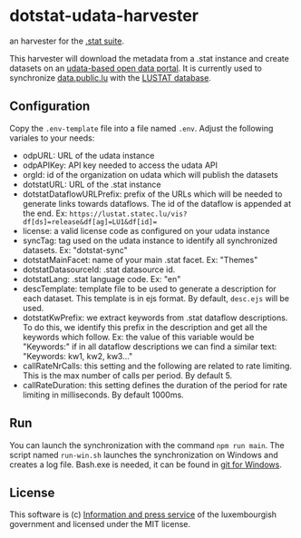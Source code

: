# dotstat-udata-harvester
an harvester for the [.stat suite](https://siscc.org/stat-suite/).

This harvester will download the metadata from a .stat instance and create datasets on an [udata-based open data portal](https://github.com/opendatateam/udata).
It is currently used to synchronize [data.public.lu](https://data.public.lu) with the [LUSTAT database](https://lustat.statec.lu/).

## Configuration

Copy the `.env-template` file into a file named `.env`. Adjust the following variales to your needs:

- odpURL: URL of the udata instance
- odpAPIKey: API key needed to access the udata API
- orgId: id of the organization on udata which will publish the datasets
- dotstatURL: URL of the .stat instance
- dotstatDataflowURLPrefix: prefix of the URLs which will be needed to generate links towards dataflows. The id of the dataflow is appended at the end. Ex: `https://lustat.statec.lu/vis?df[ds]=release&df[ag]=LU1&df[id]=`
- license: a valid license code as configured on your udata instance 
- syncTag: tag used on the udata instance to identify all synchronized datasets. Ex: "dotstat-sync"
- dotstatMainFacet: name of your main .stat facet. Ex: "Themes"
- dotstatDatasourceId: .stat datasource id.
- dotstatLang: .stat language code. Ex: "en"
- descTemplate: template file to be used to generate a description for each dataset. This template is in ejs format. By default, `desc.ejs` will be used.
- dotstatKwPrefix: we extract keywords from .stat dataflow descriptions. To do this, we identify this prefix in the description and get all the keywords which follow. Ex: the value of this variable would be "Keywords:" if in all dataflow descriptions we can find a similar text: "Keywords: kw1, kw2, kw3..."
- callRateNrCalls: this setting and the following are related to rate limiting. This is the max number of calls per period. By default 5.
- callRateDuration: this setting defines the duration of the period for rate limiting in milliseconds. By default 1000ms.

## Run

You can launch the synchronization with the command `npm run main`. 
The script named `run-win.sh` launches the synchronization on Windows and creates a log file. Bash.exe is needed, it can be found in [git for Windows](https://git-scm.com/download/win). 

## License
This software is (c) [Information and press service](https://sip.gouvernement.lu/en.html) of the luxembourgish government and licensed under the MIT license.
